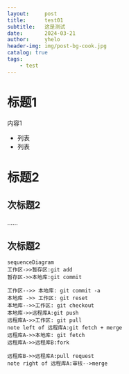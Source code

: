 ```yaml
---
layout:     post
title:      test01
subtitle:   这是测试
date:       2024-03-21
author:     yhelo
header-img: img/post-bg-cook.jpg
catalog: true
tags:
    - test
---
```


# 标题1
内容1
- 列表
- 列表
# 标题2
## 次标题2
......
## 次标题2

```mermaid
sequenceDiagram
工作区->>暂存区:git add
暂存区->>本地库:git commit

工作区-->> 本地库: git commit -a
本地库 ->> 工作区: git reset
本地库-->>工作区: git checkout
本地库->>远程库A:git push
远程库A->>工作区: git pull
note left of 远程库A:git fetch + merge
远程库A->>本地库: git fetch
远程库A->>远程库B:fork

远程库B->>远程库A:pull request
note right of 远程库A:审核-->merge

```